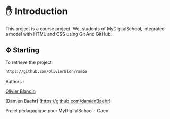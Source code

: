 # ✋ Introduction

This project is a course project. We, students of MyDigitalSchool, integrated a model with HTML and CSS using Git And GitHub.
## ⚙ Starting

To retrieve the project:

```bash
https://github.com/OlivierBldn/rambo
```

Authors : 

[Olivier Blandin](https://github.com/OlivierBldn)

[Damien Baehr] (https://github.com/damienBaehr)

Projet pédagogique pour MyDigitalSchool - Caen
